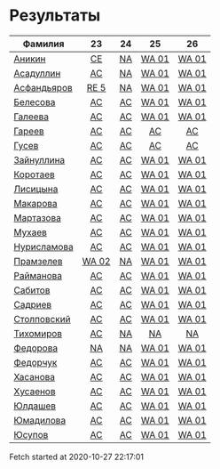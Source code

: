 # Результаты
Фамилия | 23| 24| 25| 26
---|:---:|:---:|:---:|:---:
[Аникин](Аникин/README.md)  | [CE](Аникин/23.md) | [NA](Аникин/24.md) | [WA 01](Аникин/25.md) | [WA 01](Аникин/26.md)
[Асадуллин](Асадуллин/README.md)  | [AC](Асадуллин/23.md) | [NA](Асадуллин/24.md) | [WA 01](Асадуллин/25.md) | [WA 01](Асадуллин/26.md)
[Асфандьяров](Асфандьяров/README.md)  | [RE 5](Асфандьяров/23.md) | [NA](Асфандьяров/24.md) | [WA 01](Асфандьяров/25.md) | [WA 01](Асфандьяров/26.md)
[Белесова](Белесова/README.md)  | [AC](Белесова/23.md) | [AC](Белесова/24.md) | [WA 01](Белесова/25.md) | [WA 01](Белесова/26.md)
[Галеева](Галеева/README.md)  | [AC](Галеева/23.md) | [AC](Галеева/24.md) | [WA 01](Галеева/25.md) | [WA 01](Галеева/26.md)
[Гареев](Гареев/README.md)  | [AC](Гареев/23.md) | [AC](Гареев/24.md) | [AC](Гареев/25.md) | [AC](Гареев/26.md)
[Гусев](Гусев/README.md)  | [AC](Гусев/23.md) | [AC](Гусев/24.md) | [AC](Гусев/25.md) | [AC](Гусев/26.md)
[Зайнуллина](Зайнуллина/README.md)  | [AC](Зайнуллина/23.md) | [AC](Зайнуллина/24.md) | [WA 01](Зайнуллина/25.md) | [WA 01](Зайнуллина/26.md)
[Коротаев](Коротаев/README.md)  | [AC](Коротаев/23.md) | [AC](Коротаев/24.md) | [WA 01](Коротаев/25.md) | [WA 01](Коротаев/26.md)
[Лисицына](Лисицына/README.md)  | [AC](Лисицына/23.md) | [AC](Лисицына/24.md) | [WA 01](Лисицына/25.md) | [WA 01](Лисицына/26.md)
[Макарова](Макарова/README.md)  | [AC](Макарова/23.md) | [AC](Макарова/24.md) | [WA 01](Макарова/25.md) | [WA 01](Макарова/26.md)
[Мартазова](Мартазова/README.md)  | [AC](Мартазова/23.md) | [AC](Мартазова/24.md) | [WA 01](Мартазова/25.md) | [WA 01](Мартазова/26.md)
[Мухаев](Мухаев/README.md)  | [AC](Мухаев/23.md) | [AC](Мухаев/24.md) | [WA 01](Мухаев/25.md) | [WA 01](Мухаев/26.md)
[Нурисламова](Нурисламова/README.md)  | [AC](Нурисламова/23.md) | [AC](Нурисламова/24.md) | [WA 01](Нурисламова/25.md) | [WA 01](Нурисламова/26.md)
[Прамзелев](Прамзелев/README.md)  | [WA 02](Прамзелев/23.md) | [NA](Прамзелев/24.md) | [WA 01](Прамзелев/25.md) | [WA 01](Прамзелев/26.md)
[Райманова](Райманова/README.md)  | [AC](Райманова/23.md) | [AC](Райманова/24.md) | [WA 01](Райманова/25.md) | [WA 01](Райманова/26.md)
[Сабитов](Сабитов/README.md)  | [AC](Сабитов/23.md) | [AC](Сабитов/24.md) | [WA 01](Сабитов/25.md) | [WA 01](Сабитов/26.md)
[Садриев](Садриев/README.md)  | [AC](Садриев/23.md) | [AC](Садриев/24.md) | [WA 01](Садриев/25.md) | [WA 01](Садриев/26.md)
[Столповский](Столповский/README.md)  | [AC](Столповский/23.md) | [AC](Столповский/24.md) | [WA 01](Столповский/25.md) | [WA 01](Столповский/26.md)
[Тихомиров](Тихомиров/README.md)  | [AC](Тихомиров/23.md) | [NA](Тихомиров/24.md) | [NA](Тихомиров/25.md) | [NA](Тихомиров/26.md)
[Федорова](Федорова/README.md)  | [NA](Федорова/23.md) | [NA](Федорова/24.md) | [WA 01](Федорова/25.md) | [WA 01](Федорова/26.md)
[Федорчук](Федорчук/README.md)  | [AC](Федорчук/23.md) | [AC](Федорчук/24.md) | [WA 01](Федорчук/25.md) | [WA 01](Федорчук/26.md)
[Хасанова](Хасанова/README.md)  | [AC](Хасанова/23.md) | [AC](Хасанова/24.md) | [WA 01](Хасанова/25.md) | [WA 01](Хасанова/26.md)
[Хусаенов](Хусаенов/README.md)  | [AC](Хусаенов/23.md) | [AC](Хусаенов/24.md) | [WA 01](Хусаенов/25.md) | [WA 01](Хусаенов/26.md)
[Юлдашев](Юлдашев/README.md)  | [AC](Юлдашев/23.md) | [AC](Юлдашев/24.md) | [WA 01](Юлдашев/25.md) | [WA 01](Юлдашев/26.md)
[Юмадилова](Юмадилова/README.md)  | [AC](Юмадилова/23.md) | [AC](Юмадилова/24.md) | [WA 01](Юмадилова/25.md) | [WA 01](Юмадилова/26.md)
[Юсупов](Юсупов/README.md)  | [AC](Юсупов/23.md) | [AC](Юсупов/24.md) | [WA 01](Юсупов/25.md) | [WA 01](Юсупов/26.md)

Fetch started at 2020-10-27 22:17:01
